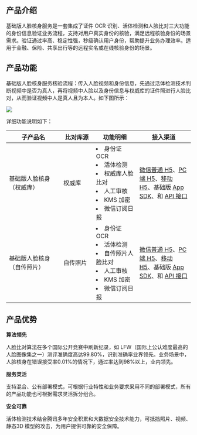 ## 产品介绍

基础版人脸核身服务是一套集成了证件 OCR 识别、活体检测和人脸比对三大功能的身份信息验证业务流程，支持对用户真实身份的核验，满足远程核验身份的场景需求。验证通过率高、稳定性强，秒级确认用户身份，帮助提升业务办理效率。适用于金融、保险、共享出行等的远程实名或在线核验身份的场景。

## 产品功能
基础版人脸核身服务核验流程：传入人脸视频和身份信息，先通过活体检测技术判断视频中是否为真人，再将视频中人脸以及身份信息与权威库的证件照进行人脸比对，从而验证视频中人是真人且为本人。如下图所示：

![](https://main.qcloudimg.com/raw/5118a4ee1f52ca306279f90efe15e309.png)

详细功能说明如下：
<style>
table th:nth-of-type(1) {
width: 25%;        
}
table th:nth-of-type(2) {
width: 15%;        
}
table th:nth-of-type(3) {
width:20%;        
}
table th:nth-of-type(4) {
width: 25%;        
}
</style>

|子产品名|比对库源|功能明细|接入渠道|
|--------|--------|---------|--------|
|基础版人脸核身（权威库）|权威库|<li>身份证 OCR<li>活体检测<li>权威库人脸比对<li>人工审核<li>KMS 加密<li>微信订阅日报| [微信普通 H5](https://cloud.tencent.com/document/product/1007/49538)、[PC 端 H5](https://cloud.tencent.com/document/product/1007/35893)、[移动 H5](https://cloud.tencent.com/document/product/1007/61073)、基础版 [App SDK](https://cloud.tencent.com/document/product/1007/35866)、和 [API 接口](https://cloud.tencent.com/document/api/1007/31818) |
|基础版人脸核身（自传照片）|自传照片|<li>身份证 OCR<li>活体检测<li>自传照片人脸比对<li>人工审核<li>KMS 加密<li>微信订阅日报| [微信普通 H5](https://cloud.tencent.com/document/product/1007/49538)、[PC 端 H5](https://cloud.tencent.com/document/product/1007/35893)、[移动 H5](https://cloud.tencent.com/document/product/1007/61073)、基础版 [App SDK](https://cloud.tencent.com/document/product/1007/35866)、和 [API 接口](https://cloud.tencent.com/document/api/1007/31818) |




## 产品优势

**算法领先**

人脸比对算法在多个国际公开竞赛中刷新纪录，如 LFW（国际上公认难度最高的人脸图像集之一）测评准确度高达99.80%，识别准确率业界领先。业务场景中，人脸核身在错误接受率0.01%的情况下，通过率达到98%以上，业内领先。

**服务灵活**

支持混合、公有部署模式，可根据行业特性和业务要求采用不同的部署模式，所有的产品功能也可根据需求灵活拆分组合。

**安全可靠**
  
活体检测技术结合腾讯多年安全积累和大数据安全技术能力，可抵挡照片、视频、静态3D 模型的攻击，为用户提供可靠的安全保障。

